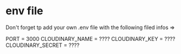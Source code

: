 # env file

Don't forget tp add your own .env file with the following filed infos =>

PORT = 3000
CLOUDINARY_NAME = ????
CLOUDINARY_KEY = ????
CLOUDINARY_SECRET = ????